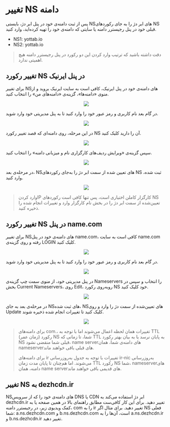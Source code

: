 # تغییر NS دامنه

پس از ثبت دامنه‌ی خود در پنل ابر دژ، بایستی NSهای ابر دژ را به جای رکوردهای NS قبلی خود در پنل رجیسترر دامنه یا سایتی که دامنه‌ی خود را تهیه کرده‌اید، وارد کنید.

* NS1: yottab.io
* NS2: yottab.io

> دقت داشته باشید که ترتیب وارد کردن این دو رکورد در پنل رجیسترر دامنه هیچ اهمیتی ندارد.

## تغییر رکورد NS در پنل ایرنیک

برای تغییر NSهای دامنه‌ی خود در پنل ایرنیک، کافی است به سایت ایرنیک بروید و از منوی «دامنه‌ها»، گزینه‌ی «دامنه‌های من» را انتخاب کنید.

<p align="center"><img src="/doc/assets/img/domain_ns_change/nic1.png"></p>

در گام بعد نام کاربری و رمز عبور خود را وارد کنید تا به پنل مدیریتی خود وارد شوید.

<p align="center"><img src="/doc/assets/img/domain_ns_change/nic2.png"></p>

در این مرحله، روی دامنه‌ای که قصد تغییر رکورد NS آن را دارید کلیک کنید.

<p align="center"><img src="/doc/assets/img/domain_ns_change/nic3.png"></p>

سپس گزینه‌ی «ویرایش ردیف‌های کارگزاری نام و میزبانی دامنه» را انتخاب کنید.
<p align="center"><img src="/doc/assets/img/domain_ns_change/nic4.png"></p>

در مرحله‌ی بعد، NSهای تعیین شده از سمت ابر دژ را به‌جای رکوردهای NS ثبت شده، وارد کنید.

<p align="center"><img src="/doc/assets/img/domain_ns_change/nic5.png"></p>

> وارد کردنIP کارگزار کاملن اختیاری است، پس تنها کافی است رکوردهای NS تعیین‌شده از سمت ابر دژ را در بخش نام کارگزار وارد و تغییرات انجام شده را ذخیره کنید.

## تغییر رکورد NS در پنل name.com

برای تغییر NSهای دامنه‌ی خود در پنل name.com، کافی است به سایت name.com رفته و روی گزینه‌ی LOGIN کلیک کنید.

<p align="center"><img src="/doc/assets/img/domain_ns_change/name1.png"></p>

در گام بعد نام کاربری و رمز عبور خود را وارد کنید تا به پنل مدیریتی خود وارد شوید.

<p align="center"><img src="/doc/assets/img/domain_ns_change/name2.png"></p>

در پنل مدیریتی خود، از منوی سمت چپ گزینه‌ی Nameservers را انتخاب و سپس در بخش Current Nameservers، روی Edit، روبه‌روی رکورد NS خود کلیک کنید.

<p align="center"><img src="/doc/assets/img/domain_ns_change/name3.png"></p>

در مرحله‌ی بعد به جای NSهای ثبت شده، NSهای تعیین‌شده از سمت دژ را وارد و روی Update کلیک کنید تا تغییرات انجام شده ذخیره شوند.

<p align="center"><img src="/doc/assets/img/domain_ns_change/name4.png"></p>

> برای دامنه‌های com.، تغییرات همان لحظه اعمال می‌شوند اما با توجه به TTL (زمان عمر) رکورد NS شما، تا زمانی که TTL به پایان نرسد یا به بیان بهتر رکورد NS قبلی شما منقضی نشود، name serverهای دامنه‌ی شما، همان nameserverهای قبلی باقی خواهند ماند.
>
> برای دامنه‌های ir تغییرات با توجه به جدول به‌روزرسانی ir-nic به‌روزرسانی می‌شوند. اما هم‌چنان تا پایان مدت زمان TTL رکورد NS شما، nameserverهای دامنه، همان name serverهای قدیمی باقی خواهند ماند.

## تغییر NS به dezhcdn.ir

NSهای دامنه‌ی خود را که از سرویس DNS یا CDN ابر دژ استفاده می‌کند به dezhcdn.ir تغییر دهید. برای این کار کافی‌ست مطابق راهنمای بالا در همین صفحه یا به کمک ویدیوی زیر، در رجیسترر دامنه، com را به ir تغییر دهید. برای مثال اگر NS فعلی شما: a.ns.dezhcdn.com و b.ns.dezhcdn.com است، آن‌ها را به a.ns.dezhcdn.ir و b.ns.dezhcdn.ir تغییر دهید.
